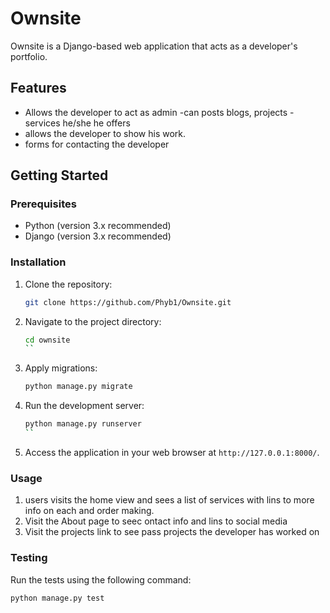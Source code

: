 # Ownsite

Ownsite is a Django-based web application that acts as a  developer's portfolio.

## Features

- Allows the developer to act as admin 
    -can posts blogs, projects
    -services he/she he offers
- allows the developer to show his work.
- forms for contacting the developer

## Getting Started

### Prerequisites

- Python (version 3.x recommended)
- Django (version 3.x recommended)

### Installation

1. Clone the repository:

    ```bash
    git clone https://github.com/Phyb1/Ownsite.git
    ```

2. Navigate to the project directory:

    ```bash
    cd ownsite
    ``

4. Apply migrations:

    ```bash
    python manage.py migrate
    ```

5. Run the development server:

    ```bash
    python manage.py runserver
    ``
6. Access the application in your web browser at `http://127.0.0.1:8000/`.

### Usage

1. users visits the home view and sees a list of services with lins to more info on each and order making.
2. Visit the About page to seec ontact info and lins to social media
3. Visit the projects link to see pass projects the developer has worked on
 

### Testing

Run the tests using the following command:

```bash
python manage.py test
